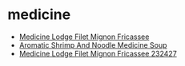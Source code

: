 # medicine

 * [Medicine Lodge Filet Mignon Fricassee](../../index/m/medicine-lodge-filet-mignon-fricassee-232427.json)
 * [Aromatic Shrimp And Noodle Medicine Soup](../../index/a/aromatic-shrimp-and-noodle-medicine-soup.json)
 * [Medicine Lodge Filet Mignon Fricassee 232427](../../index/m/medicine-lodge-filet-mignon-fricassee-232427.json)
